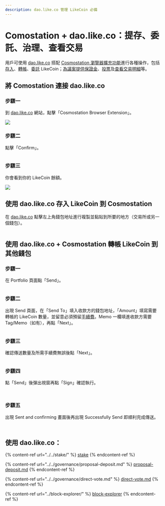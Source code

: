 ```yaml
---
description: dao.like.co 管理 LikeCoin 必備
---
```


# Comostation + dao.like.co：提存、委託、治理、查看交易

用戶可使用 [dao.like.co](https://dao.like.co/) 搭配 [Cosmostation 瀏覽器擴充功能](how-to-install-cosmostation-extension.md)進行各種操作，包括[存入](dao.like.co.md#shi-yong-dao.like.co-cun-ru-likecoin-dao-cosmostation)、[轉帳](dao.like.co.md#shi-yong-dao.like.co-+-cosmostation-zhuan-zhang-likecoin-dao-qi-ta-qian-bao)、[委託](../../stake/) LikeCoin；[為議案提供保證金](../../governance/proposal-deposit.md)、[投票](../../governance/direct-vote.md)及[查看交易明細](../block-explorer/dao.like.co.md)等。

## 將 Comostation 連接 dao.like.co <a href="#dao-like-co" id="dao-like-co"></a>

### 步驟一

到 [dao.like.co](https://dao.like.co/) 網站，點擊「Cosmostation Browser Extension」。

![](<../../../.gitbook/assets/Comostation dao.like.co 1.png>)

### 步驟二

點擊「Confirm」。

<figure><img src="../../../.gitbook/assets/Comostation dao.like.co 2.png" alt=""><figcaption></figcaption></figure>

### 步驟三

你會看到你的 LikeCoin 餘額。

![](<../../../.gitbook/assets/Comostation dao.like.co 4.png>)

## 使用 dao.like.co 存入 LikeCoin 到 Cosmostation

在 [dao.like.co](https://dao.like.co/) 點擊左上角錢包地址進行複製並黏貼到所要的地方（交易所或另一個錢包）。

<figure><img src="../../../.gitbook/assets/Keplr deposit.png" alt=""><figcaption></figcaption></figure>

## 使用 dao.like.co + Cosmostation 轉帳 LikeCoin 到其他錢包

### 步驟一

在 Portfolio 頁面點「Send」。

<figure><img src="../../../.gitbook/assets/Keplr Send 1.png" alt=""><figcaption></figcaption></figure>

### 步驟二

出現 Send 頁面，在「Send To」填入收款方的錢包地址，「Amount」填寫需要轉帳的 LikeCoin 數量，並留意必須預留[手續費](../transaction-fee.md)。Memo 一欄填進收款方需要 Tag/Memo（如有），再點「Next」。

<figure><img src="../../../.gitbook/assets/Keplr Send 2.png" alt=""><figcaption></figcaption></figure>

### 步驟三

確認傳送數量及所需手續費無誤後點「Next」。

<figure><img src="../../../.gitbook/assets/Cosmostation Send 1.png" alt=""><figcaption></figcaption></figure>

### 步驟四

點「Send」後彈出視窗再點「Sign」確認執行。

<figure><img src="../../../.gitbook/assets/Cosmostation Send 2.png" alt=""><figcaption></figcaption></figure>

<figure><img src="../../../.gitbook/assets/Cosmostation Send 3.png" alt=""><figcaption></figcaption></figure>

### 步驟五

出現 Sent and confirming 畫面後再出現 Successfully Send 即順利完成傳送。

<div>

<figure><img src="../../../.gitbook/assets/Keplr Send 5.png" alt=""><figcaption></figcaption></figure>

 

<figure><img src="../../../.gitbook/assets/Keplr Send 6.png" alt=""><figcaption></figcaption></figure>

</div>

## 使用 dao.like.co：

{% content-ref url="../../stake/" %}
[stake](../../stake/)
{% endcontent-ref %}

{% content-ref url="../../governance/proposal-deposit.md" %}
[proposal-deposit.md](../../governance/proposal-deposit.md)
{% endcontent-ref %}

{% content-ref url="../../governance/direct-vote.md" %}
[direct-vote.md](../../governance/direct-vote.md)
{% endcontent-ref %}

{% content-ref url="../block-explorer/" %}
[block-explorer](../block-explorer/)
{% endcontent-ref %}
